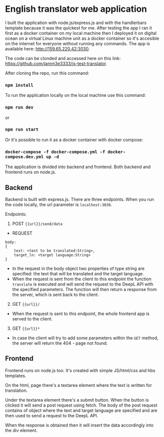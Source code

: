 # English translator web application
I built the application with node.js/express.js and with the handlerbars template because it was the quickest for me.
After testing the app I ran it first as a docker container on my local machine then I deployed it on digital ocean on a virtual Linux machine unit as a docker container so it's accesible on the internet for everyone without running any commands. 
The app is available here: http://159.65.220.42:3030.

The code can be clonded and accessed here on this link: https://github.com/jamm3e3333/js-test-translator. 

After cloning the repo, run this command:

### `npm install`

To run the application locally on the local machine use this command:

### `npm run dev`
or
### `npm run start`

Or it's possible to run it as a docker container with docker compose:
### `docker-compose -f docker-compose.yml -f docker-compose.dev.yml up -d`

The application is divided into backend and frontend. Both backend and frontend runs on node.js.
## Backend

Backend is built with express.js.
There are three endpoints.
When you run the code locally, the url parameter is `localhost:3030`.

Endpoints:

1. POST `{{url}}/send/data`
- REQUEST
```
body:
{
    text: <text to be translated:String>,
    target_ln: <target language:String>
}
```
- In the request in the body object two properties of type string are specified: the text that will be translated and the target language.
- When the request is sent from the client to this endpoint the function `translate` is executed and will send the request to the DeepL API with the specified parameters. The function will then return a response from the server, which is sent back to the client. 

2. GET `{{url}}/`
- When the request is sent to this endpoint, the whole frontend app is served to the client.

3. GET `{{url}}*`
- In case the client will try to add some parameters within the `GET` method, the server will return the 404 - page not found.

## Frontend
Frontend runs on node.js too. It's created with simple JS/html/css and hbs templates.

On the html, page there's a textarea element where the text is written for translation. 

Under the textarea element there's a submit button. When the button is clicked it will send a post request using fetch. The body of the post request contains of object where the text and target language are specified and are then used to send a request to the DeepL API. 

When the response is obtained then it will insert the data accordingly into the div element. 